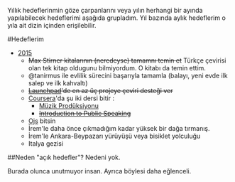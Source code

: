 Yıllık hedeflerinmin göze çarpanlarını veya yılın herhangi bir ayında yapılabilecek hedeflerimi aşağıda grupladım. 
Yıl bazında aylık hedeflerim o yıla ait dizin içinden erişilebilir.

#Hedeflerim

* [2015](https://github.com/hasantayyar/hedefler/blob/master/2015/README.md)
    * ~~Max Stirner kitalarının (neredeyse) tamamnı temin et~~ Türkçe çevirisi olan tek kitap oldugunu bilmiyordum. O kitabı da temin ettim.
    * @tanirmus ile evlilik sürecini başarıyla tamamla (balayı, yeni evde ilk salep ve ilk kahvaltı)
    * ~~[Launchpad](https://translations.launchpad.net/~hasantayyar)'de en az üç projeye çeviri desteği ver~~
    * [Coursera](https://www.coursera.org/user/i/a00f487b7e53c755b9f184f7e67fc462)'da şu iki dersi bitir :
        * [Müzik Prodüksiyonu](https://www.coursera.org/course/musicproduction)
        * ~~[Introduction to Public Speaking](https://www.coursera.org/learn/publicspeaking)~~
    * [Ojs](http://ojs.io) bitsin
    * İrem'le daha önce çıkmadığım kadar yüksek bir dağa tırmanış.
    * İrem'le Ankara-Beypazarı yürüyüşü veya bisiklet yolculuğu
    * Italya gezisi

##Neden "açık hedefler"?
Nedeni yok.

Burada olunca unutmuyor insan. Ayrıca böylesi daha eğlenceli.
